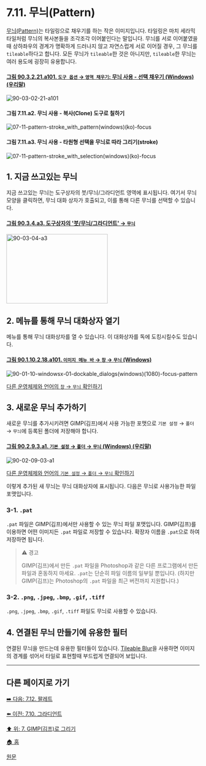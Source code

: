 # 7.11. 무늬(Pattern)
[무늬(Pattern)](./19-glossaryx-pattern.md)는 타일링으로 채우기를 하는 작은 이미지입니다. 타일링은 마치 세라믹 타일처럼 무늬의 복사본들을 조각조각 이어붙인다는 말입니다. 무늬를 서로 이어붙였을 때 상하좌우의 경계가 명확하게 드러나지 않고 자연스럽게 서로 이어질 경우, 그 무늬를 `tileable`하다고 합니다. 모든 무늬가 `tileable`한 것은 아니지만, `tileable`한 무늬는 여러 용도에 굉장히 유용합니다.

<a id="90-03-02-21-a101"></a>

#### [그림 90.3.2.21.a101. `도구 옵션` → `영역 채우기`: 무늬 사용 - 선택 채우기 (Windows) (우리말)](./90-03-02-21-bucket_fill.md#90-03-02-21-a101)
![90-03-02-21-a101](https://github.com/wonder13662/gimp/assets/15767104/b8cad5c0-7316-40fd-9eac-4a7a21da7ef8)

<a id="07-11-a2"></a>

#### 그림 7.11.a2. 무늬 사용 - 복사(Clone) 도구로 칠하기
![07-11-pattern-stroke_with_pattern(windows)(ko)-focus](https://github.com/wonder13662/gimp/assets/15767104/229b0cef-87f7-4756-82ff-c08c7954d5bc)

#### 그림 7.11.a3. 무늬 사용 - 타원형 선택을 무늬로 따라 그리기(stroke)
![07-11-pattern-stroke_with_selection(windows)(ko)-focus](https://github.com/wonder13662/gimp/assets/15767104/0c803186-10e4-4f2b-a16f-b03bd5f0e696)

## 1. 지금 쓰고있는 무늬
지금 쓰고있는 무늬는 도구상자의 붓/무늬/그라디언트 영역에 표시됩니다. 여기서 무늬 모양을 클릭하면, 무늬 대화 상자가 호출되고, 이를 통해 다른 무늬를 선택할 수 있습니다.

<a id="90-03-04-a3"></a>

#### [그림 90.3.4.a3. 도구상자의 '붓/무늬/그라디언트' → `무늬`](./90-03-04-brush_n_pattern_n_gradient.md#90-03-04-a3)
<img width="264" height="181" alt="90-03-04-a3" src="https://github.com/wonder13662/gimp/assets/15767104/2eb5399d-e741-48c7-ae76-c1d8277c4b08" />

## 2. 메뉴를 통해 무늬 대화상자 열기
메뉴를 통해 무늬 대화상자를 열 수 있습니다. 이 대화상자를 독에 도킹시킬수도 있습니다.

<a id="90-01-10-02-18-a101"></a>

#### [그림 90.1.10.2.18.a101. `이미지 메뉴 바` → `창` → `무늬` (Windows)](./90-01-10-02-18-patterns.md#90-01-10-02-18-a101)
![90-01-10-windowsx-01-dockable_dialogs(windows)(1080)-focus-pattern](https://github.com/wonder13662/gimp/assets/15767104/2ef22dcd-68a9-4e02-afcd-b761e5ded300)

[다른 운영체제와 언어의 `창` → `무늬` 확인하기](./90-01-10-02-18-patterns.md#90-01-10-02-18-a102)

## 3. 새로운 무늬 추가하기
새로운 무늬를 추가시키려면 GIMP(김프)에서 사용 가능한 포맷으로 `기본 설정` → `폴더` → `무늬`에 등록된 폴더에 저장해야 합니다. 

<a id="90-02-09-03-a1"></a>

#### [그림 90.2.9.3.a1. `기본 설정` → `폴더` → `무늬` (Windows) (우리말)](./90-02-09-03-patterns.md#90-02-09-03-a1)
![90-02-09-03-a1](https://github.com/wonder13662/gimp/assets/15767104/0e3d37d3-dd90-4e03-9dbe-8122b2337f74)

[다른 운영체제와 언어의 `기본 설정` → `폴더` → `무늬` 확인하기](./90-02-09-03-patterns.md#90-02-09-03-a2)

이렇게 추가된 새 무늬는 무늬 대화상자에 표시됩니다. 다음은 무늬로 사용가능한 파일 포맷입니다.

### 3-1. `.pat`
`.pat` 파일은 GIMP(김프)에서만 사용할 수 있는 무늬 파일 포맷입니다. GIMP(김프)를 이용하면 어떤 이미지든 `.pat` 파일로 저장할 수 있습니다. 확장자 이름을 `.pat`으로 하여 저장하면 됩니다.

> ⚠️ 경고
>
> GIMP(김프)에서 만든 `.pat` 파일을 Photoshop과 같은 다른 프로그램에서 만든 파일과 혼동하지 마세요. `.pat`는 단순히 파일 이름의 일부일 뿐입니다. (하지만 GIMP(김프)는 Photoshop의 `.pat` 파일을 최근 버전까지 지원합니다.)

### 3-2. `.png`, `.jpeg`, `.bmp`, `.gif`, `.tiff`
`.png`, `.jpeg`, `.bmp`, `.gif`, `.tiff` 파일도 무늬로 사용할 수 있습니다.

## 4. 연결된 무늬 만들기에 유용한 필터
연결된 무늬을 만드는데 유용한 필터들이 있습니다. [Tileable Blur](./17-03-13-tileable-blur.md)을 사용하면 이미지의 경계를 섞어서 타일로 표현할때 부드럽게 연결되어 보입니다.

***

## 다른 페이지로 가기
[➡️ 다음: 7.12. 팔레트](./07-12-00-palettes.md)

[⬅️ 이전: 7.10. 그라디언트](./07-10-gradients.md)

[⬆️ 위: 7. GIMP(김프)로 그리기](./07-00-painting-with-gimp.md)

[🏠 홈](./00-home.md)

[원문](https://docs.gimp.org/2.10/ko/gimp-concepts-patterns.html)
